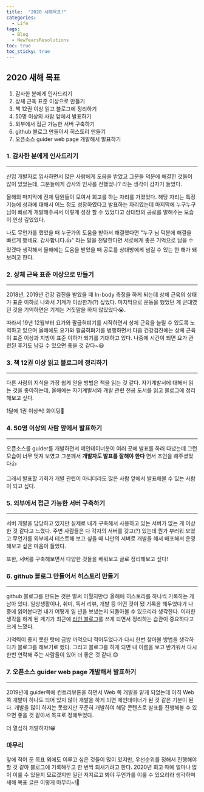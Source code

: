 ```yaml
---
title:  "2020 새해목표!"
categories:
  - Life
tags:
  - Blog
  - NewYearsResolutions
toc: true
toc_sticky: true  
---
```


## 2020 새해 목표
1. 감사한 분에게 인사드리기
2. 상체 근육 표준 이상으로 만들기
3. 책 12권 이상 읽고 블로그에 정리하기
4. 50명 이상의 사람 앞에서 발표하기
5. 외부에서 접근 가능한 서버 구축하기
6. github 블로그 만들어서 히스토리 만들기
7. 오픈소스 guider web page 개발해서 발표하기


### 1. 감사한 분에게 인사드리기
- - -
신입 개발자로 입사하면서 많은 사람에게 도움을 받았고 그분들 덕분에 해결한 것들이 많이 있었는데,
그분들에게 감사의 인사를 전했었나? 라는 생각이 갑자기 들었다.

올해의 마지막에 전체 팀원들이 모여서 회고를 하는 자리를 가졌었다. 
해당 자리는 특정 기능에 성과에 대해서 어느 정도 성장하였다고 발표하는 자리였는데 
마지막에 누구누구 님이 빠르게 개발해주셔서
이렇게 성장 할 수 있었다고 상대방의 공로를 말해주는 모습이 인상 깊었었다.
 
나도 무언가를 했었을 때 누군가의 도움을 받아서 해결했다면 "누구 님 덕분에 해결을 빠르게 했네요. 감사합니다.👍" 라는
말을 전달한다면 서로에게 좋은 기억으로 남을 수 있겠다 생각해서
올해에는 도움을 받았을 때 공로를 상대방에게 넘길 수 있는 한 해가 돼보려고 한다.
### 2. 상체 근육 표준 이상으로 만들기
- - - 
2018년, 2019년 건강 검진을 받았을 때 In-body 측정을 하게 되는데 상체 근육의 상태가 표준 이하로 나와서 
기계가 이상한가(?) 싶었다.
마지막으로 운동을 했었던 게 군대였던 것을 기억하면은 기계는 거짓말을 하지 않았었다😭. 

따라서 19년 12월부터 요가와 팔굽혀펴기를 시작하면서 상체 근육을 늘릴 수 있도록 노력하고 있으며 
올해에도 요가와 팔굽혀펴기를 병행하면서 다음 건강검진에는 상체 근육이 표준 이상과 지방이 표준 이하가 되기를 기대하고 있다.
나중에 시간이 되면 요가 관련된 후기도 남길 수 있으면 좋을 것 같다~😃
 
### 3. 책 12권 이상 읽고 블로그에 정리하기
- - - 
다른 사람의 지식을 가장 쉽게 얻을 방법은 책을 읽는 것 같다. 
자기계발서에 대해서 읽는 것을 좋아하는데, 올해에는 자기계발서와 개발 관련 전공 도서를 읽고
블로그에 정리해보고 싶다.

1달에 1권 이상씩! 화이팅👊

### 4. 50명 이상의 사람 앞에서 발표하기
- - -
오픈소스를 guider를 개발하면서 메인테이너분이 여러 곳에 발표를 하러 다녔는데 
그런 모습이 너무 멋져 보였고 그분께서 **개발자도 발표를 잘해야 한다** 면서 조언을 해주셨었다👍

그래서 발표할 기회가 개발 관련이 아니더라도 많은 사람 앞에서 발표해볼 수 있는 사람이 되고 싶다.
 
### 5. 외부에서 접근 가능한 서버 구축하기
- - - 
서버 개발을 담당하고 있지만 실제로 내가 구축해서 사용하고 있는 서버가 없는 게 이상한 것 같다고 느꼈다.
 주변 사람들은 다 각자의 서버를 갖고(?) 있는데 뭔가 부러워 보였고 무언가를 외부에서 테스트해 보고 싶을 때
나만의 서버로 개발을 해서 배포해서 운영해보고 싶은 마음이 들었다.
 
또한, 서버를 구축해보면서 다양한 것들을 배워보고 글로 정리해보고 싶다!

### 6. github 블로그 만들어서 히스토리 만들기
- - -
github 블로그를 만드는 것은 벌써 이뤘지만😏 올해에 히스토리를 하나씩 기록하는 게 남아 있다. 
일상생활이나, 취미, 독서 리뷰, 개발 등 어떤 것이 됐 기록을 해두었다가 나중에 읽어본다면
내가 어떻게 일 년을 보냈는지 되돌아볼 수 있으리라 생각한다. 
이러한 생각을 하게 된 계기가 최근에 [라인 블로그](https://engineering.linecorp.com/ko/blog/my-first-opensource-contribution-to-armeria/)를 쓰게 되면서 정리하는 습관이 중요하다고 크게 느꼈다. 

기억력이 좋지 못한 탓에 금방 까먹으니 적어두었다가 다시 한번 찾아볼 방법을 생각하다가 블로그를 해보기로 했다.
그리고 블로그를 하게 되면 내 이름을 보고 반가워서 다시 한번 연락해 주는 사람들이 있어 더 좋은 것 같다.😊
 
### 7. 오픈소스 guider web page 개발해서 발표하기
- - -   
2019년에 guider쪽에 컨트리뷰톤을 하면서 Web 쪽 개발을 맡게 되었는데 아직 Web 쪽 개발이 하나도 되어 있지 않아
개발을 하게 되면 메인테이너가 된 것 같은 기분이 된다. 개발을 많이 하지는 못했지만 꾸준히 개발하여 해당 콘텐츠로
발표를 진행해볼 수 있으면 좋을 것 같아서 목표로 정해두었다.

더 열심히 개발하자!😁

### 마무리
앞에 적어 둔 목표 외에도 이루고 싶은 것들이 많이 있지만, 우선순위를 정해서 진행해야 할 것 같아
블로그에 기록해두고 한 번씩 되새기려고 한다. 2020년 회고 때에 얼마나 많이 이룰 수 있을지 모르겠지만
일단 저지르고 봐야 무언가를 이룰 수 있으리라 생각하며 새해 목표 글은 이렇게 마무리~!🤗